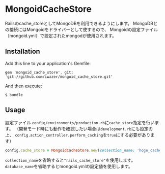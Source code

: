 # MongoidCacheStore

Railsのcache_storeとしてMongoDBを利用できるようにします。
MongoDBとの接続にはMongoidをドライバーとして使するので、
Mongoidの設定ファイル（mongoid.yml）で設定されたmongodが使用されます。

## Installation

Add this line to your application's Gemfile:

    gem 'mongoid_cache_store', git: 'git://github.com/iwazer/mongoid_cache_store.git'

And then execute:

    $ bundle

<!--
Or install it yourself as:

    $ gem install mongoid_cache_store
-->

## Usage

設定ファイル `config/environments/production.rb`に`cache_store`指定を行います。
（開発モード時にも動作を確認したい場合は`development.rb`にも設定の上、
`config.action_controller.perform_caching`を`true`にする必要があります）

```ruby
config.cache_store = MongoidCacheStore.new(collection_name: 'hoge_cache_store', database_name: 'hoge_cache_db')
```

`collection_name`を省略すると`"rails_cache_store"`を使用します。
`database_name`を省略するとmongoid.ymlの設定値を使用します。

<!--
## Contributing

1. Fork it
2. Create your feature branch (`git checkout -b my-new-feature`)
3. Commit your changes (`git commit -am 'Added some feature'`)
4. Push to the branch (`git push origin my-new-feature`)
5. Create new Pull Request
-->
